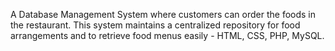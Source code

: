 A Database Management System where customers can order the foods in the restaurant. This system maintains a centralized repository for food arrangements and to retrieve food menus easily - HTML, CSS, PHP, MySQL.
